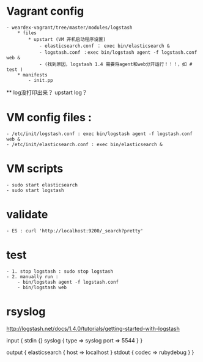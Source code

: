

# Vagrant config

    - weardex-vagrant/tree/master/modules/logstash
        * files
            * upstart (VM 开机启动程序设置)
                - elasticsearch.conf ： exec bin/elasticsearch &
                - logstash.conf ：exec bin/logstash agent -f logstash.conf web &
                - (找到原因，logstash 1.4 需要将agent和web分开运行！！！，如 # test )
        * manifests
            - init.pp

** log没打印出来？ upstart log？


# VM config files :
    - /etc/init/logstash.conf : exec bin/logstash agent -f logstash.conf web &
    - /etc/init/elasticsearch.conf : exec bin/elasticsearch &


# VM scripts
    - sudo start elasticsearch
    - sudo start logstash


# validate
    - ES : curl 'http://localhost:9200/_search?pretty'



# test
    - 1. stop logstash : sudo stop logstash
    - 2. manually run :
        - bin/logstash agent -f logstash.conf
        - bin/logstash web



# rsyslog
http://logstash.net/docs/1.4.0/tutorials/getting-started-with-logstash





input {
  stdin {}
  syslog {
    type => syslog
    port => 5544
  }
}


output {
  elasticsearch { host => localhost }
  stdout { codec => rubydebug }
}